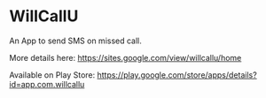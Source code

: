 # WillCallU


An App to send SMS on missed call.

More details here: https://sites.google.com/view/willcallu/home

Available on Play Store: https://play.google.com/store/apps/details?id=app.com.willcallu
